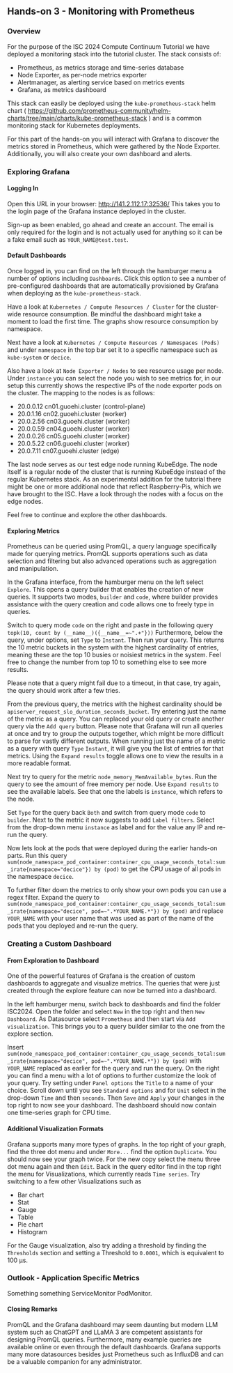 ## Hands-on 3 - Monitoring with Prometheus

### Overview

For the purpose of the ISC 2024 Compute Continuum Tutorial we have deployed a monitoring stack into the tutorial cluster.
The stack consists of:
- Prometheus, as metrics storage and time-series database
- Node Exporter, as per-node metrics exporter
- Alertmanager, as alerting service based on metrics events
- Grafana, as metrics dashboard

This stack can easily be deployed using the `kube-prometheus-stack` helm chart ( https://github.com/prometheus-community/helm-charts/tree/main/charts/kube-prometheus-stack ) and is a common monitoring stack for Kubernetes deployments.

For this part of the hands-on you will interact with Grafana to discover the metrics stored in Prometheus, which were gathered by the Node Exporter.
Additionally, you will also create your own dashboard and alerts.

### Exploring Grafana

#### Logging In

Open this URL in your browser: http://141.2.112.17:32536/
This takes you to the login page of the Grafana instance deployed in the cluster.

Sign-up as been enabled, go ahead and create an account.
The email is only required for the login and is not actually used for anything so it can be a fake email such as `YOUR_NAME@test.test`.

#### Default Dashboards

Once logged in, you can find on the left through the hamburger menu a number of options including `Dashboards`.
Click this option to see a number of pre-configured dashboards that are automatically provisioned by Grafana when deploying as the `kube-prometheus-stack`.

Have a look at `Kubernetes / Compute Resources / Cluster` for the cluster-wide resource consumption.
Be mindful the dashboard might take a moment to load the first time.
The graphs show resource consumption by namespace.

Next have a look at `Kubernetes / Compute Resources / Namespaces (Pods)` and under `namespace` in the top bar set it to a specific namespace such as `kube-system` or `decice`.

Also have a look at `Node Exporter / Nodes` to see resource usage per node.
Under `instance` you can select the node you wish to see metrics for, in our setup this currently shows the respective IPs of the node exporter pods on the cluster.
The mapping to the nodes is as follows:
- 20.0.0.12   cn01.guoehi.cluster (control-plane)
- 20.0.1.16   cn02.guoehi.cluster (worker)
- 20.0.2.56   cn03.guoehi.cluster (worker)
- 20.0.0.59   cn04.guoehi.cluster (worker)
- 20.0.0.26   cn05.guoehi.cluster (worker)
- 20.0.5.22   cn06.guoehi.cluster (worker)
- 20.0.7.11   cn07.guoehi.cluster (edge)

The last node serves as our test edge node running KubeEdge.
The node itself is a regular node of the cluster that is running KubeEdge instead of the regular Kubernetes stack.
As an experimental addition for the tutorial there might be one or more additional node that reflect Raspberry-Pis, which we have brought to the ISC.
Have a look through the nodes with a focus on the edge nodes.

Feel free to continue and explore the other dashboards.

#### Exploring Metrics

Prometheus can be queried using PromQL, a query language specifically made for querying metrics.
PromQL supports operations such as data selection and filtering but also advanced operations such as aggregation and manipulation.

In the Grafana interface, from the hamburger menu on the left select `Explore`.
This opens a query builder that enables the creation of new queries.
It supports two modes, `builder` and `code`, where builder provides assistance with the query creation and code allows one to freely type in queries.

Switch to query mode `code` on the right and paste in the following query
`topk(10, count by (__name__)({__name__=~".+"}))`
Furthermore, below the query, under options, set `Type` to `Instant`.
Then run your query.
This returns the 10 metric buckets in the system with the highest cardinality of entries, meaning these are the top 10 busies or noisiest metrics in the system.
Feel free to change the number from top 10 to something else to see more results.

Please note that a query might fail due to a timeout, in that case, try again, the query should work after a few tries.

From the previous query, the metrics with the highest cardinality should be `apiserver_request_slo_duration_seconds_bucket`.
Try entering just the name of the metric as a query.
You can replaced your old query or create another query via the `Add query` button.
Please note that Grafana will run all queries at once and try to group the outputs together, which might be more difficult to parse for vastly different outputs.
When running just the name of a metric as a query with query `Type` `Instant`, it will give you the list of entries for that metrics.
Using the `Expand results` toggle allows one to view the results in a more readable format.

Next try to query for the metric `node_memory_MemAvailable_bytes`.
Run the query to see the amount of free memory per node.
Use `Expand results` to see the available labels.
See that one the labels is `instance`, which refers to the node.

Set `Type` for the query back `Both` and switch from query mode `code` to `builder`.
Next to the metric it now suggests to add `Label filters`.
Select from the drop-down menu `instance` as label and for the value any IP and re-run the query.

Now lets look at the pods that were deployed during the earlier hands-on parts.
Run this query `sum(node_namespace_pod_container:container_cpu_usage_seconds_total:sum_irate{namespace="decice"}) by (pod)` to get the CPU usage of all pods in the namespace `decice`.

To further filter down the metrics to only show your own pods you can use a regex filter.
Expand the query to `sum(node_namespace_pod_container:container_cpu_usage_seconds_total:sum_irate{namespace="decice", pod=~".*YOUR_NAME.*"}) by (pod)`
and replace `YOUR_NAME` with your user name that was used as part of the name of the pods that you deployed and re-run the query.

### Creating a Custom Dashboard

#### From Exploration to Dashboard

One of the powerful features of Grafana is the creation of custom dashboards to aggregate and visualize metrics.
The queries that were just created through the explore feature can now be turned into a dashboard.

In the left hamburger menu, switch back to dashboards and find the folder ISC2024.
Open the folder and select `New` in the top right and then `New Dashboard`.
As Datasource select `Prometheus` and then start via `Add visualization`.
This brings you to a query builder similar to the one from the explore section.

Insert `sum(node_namespace_pod_container:container_cpu_usage_seconds_total:sum_irate{namespace="decice", pod=~".*YOUR_NAME.*"}) by (pod)` with `YOUR_NAME` replaced as earlier for the query and run the query.
On the right you can find a menu with a lot of options to further customize the look of your query.
Try setting under `Panel options` the `Title` to a name of your choice.
Scroll down until you see `Standard options` and for `Unit` select in the drop-down `Time` and then `seconds`.
Then `Save` and `Apply` your changes in the top right to now see your dashboard.
The dashboard should now contain one time-series graph for CPU time.

#### Additional Visualization Formats

Grafana supports many more types of graphs.
In the top right of your graph, find the three dot menu and under `More...` find the option `Duplicate`.
You should now see your graph twice.
For the new copy select the menu three dot menu again and then `Edit`.
Back in the query editor find in the top right the menu for Visualizations, which currently reads `Time series`.
Try switching to a few other Visualizations such as
- Bar chart
- Stat
- Gauge
- Table
- Pie chart
- Histogram

For the Gauge visualization, also try adding a threshold by finding the `Thresholds` section and setting a Threshold to `0.0001`, which is equivalent to 100 µs.



### Outlook - Application Specific Metrics

Something something ServiceMonitor PodMonitor.

#### Closing Remarks

PromQL and the Grafana dashboard may seem daunting but modern LLM system such as ChatGPT and LLaMA 3 are competent assistants for designing PromQL queries.
Furthermore, many example queries are available online or even through the default dashboards.
Grafana supports many more datasources besides just Prometheus such as InfluxDB and can be a valuable companion for any administrator.
